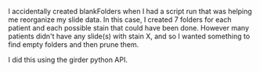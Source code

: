 I accidentally created blankFolders when I had a script run that was helping me reorganize my slide data.  In this case, I created
7 folders for each patient and each possible stain that could have been done.  However many patients didn't have any slide(s) with stain X,
and so I wanted something to find empty folders and then prune them.

I did this using the girder python API.

